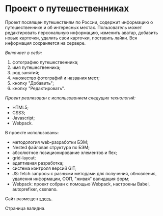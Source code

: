 # Проект о путешественниках

Проект посвящен путешествиям по России, содержит информацию о путешественнике и об интересных местах.
Пользователь может редактировать персональную информацию, изменить аватар, добавить новые карточки, удалить свои карточки, поставить лайки. Вся информация сохраняется на сервере.
 
*Включает в себя:* 
1. фотографию путешественника; 
2. имя путешественника; 
3. род занятий; 
4. множество фотографий и названия мест; 
5. кнопку "Добавить"; 
6. кнопку "Редактировать".
 
*Проект реализован с использованием следущих технологий:* 
* HTML5; 
* CSS3; 
* Javascript;
* Webpack.
 
В проекте использованы: 
 
* методология web-разработки БЭМ; 
* Nested файловая структура по БЭМ; 
* абсолютное позиционирование элементов и flex; 
* grid-layout; 
* адаптивная разработка; 
* система контроля версий GIT; 
* JS: fetch запросы с разными методами для получения, обновления, удаления информации, ООП, "живая" валидация форм; 
* Webpack: проект собран с помощью Webpack, настроены Babel, autoprefixer, cssnano. 
 
Сайт размещен [здесь](https://konstantin-khoroshilov.github.io/mesto/).
 
Страница валидна.
